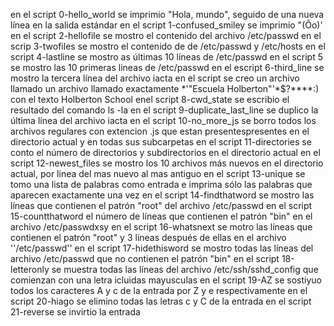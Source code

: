 en el script 0-hello_world se imprimio "Hola, mundo", seguido de una nueva línea en la salida estándar
en el script 1-confused_smiley se imprimio "(Ôo)'
en el script 2-hellofile se mostro el contenido del archivo /etc/passwd
en el scrip 3-twofiles se mostro el contenido de de /etc/passwd y /etc/hosts
en el script 4-lastline se mostro as últimas 10 líneas de /etc/passwd
en el script 5 se mostro las 10 primeras lineas de /etc/passwd
en el escript 6-third_line se mostro la tercera línea del archivo iacta
en el script se creo un archivo llamado un archivo llamado exactamente \*\'"Escuela Holberton"\'\*$?\**\*\*:) con el texto Holberton School 
enel script 8-cwd_state se escribio el resultado del comando ls -la
en el script 9-duplicate_last_line se duplico la última línea del archivo iacta
en el script 10-no_more_js se borro todos los archivos regulares con extencion .js que estan presentespresentes en el directorio actual y en todas sus subcarpetas
en el script 11-directories se conto el número de directorios y subdirectorios en el directorio actual
en el script 12-newest_files se mostro los 10 archivos más nuevos en el directorio actual, por linea del mas nuevo al mas antiguo
en el script 13-unique se tomo una lista de palabras como entrada e imprima sólo las palabras que aparecen exactamente una vez 
en el script 14-findthatword se mostro las líneas que contienen el patrón "root" del archivo /etc/passwd
en el script 15-countthatword el número de líneas que contienen el patrón "bin" en el archivo /etc/passwdxsy
en el script 16-whatsnext se motro las líneas que contienen el patrón "root" y 3 líneas después de ellas en el archivo ''/etc/passwd''
en el script 17-hidethisword se mostro todas las líneas del archivo /etc/passwd que no contienen el patrón "bin"
en el script 18-letteronly se muestra todas las líneas del archivo /etc/ssh/sshd_config que comienzan con una letra icluidas mayusculas
en el script 19-AZ se sostiyuo todos los caracteres A y c de la entrada por Z y e respectivamente
en el script 20-hiago se elimino todas las letras c y C de la entrada
en el script 21-reverse se invirtio la entrada